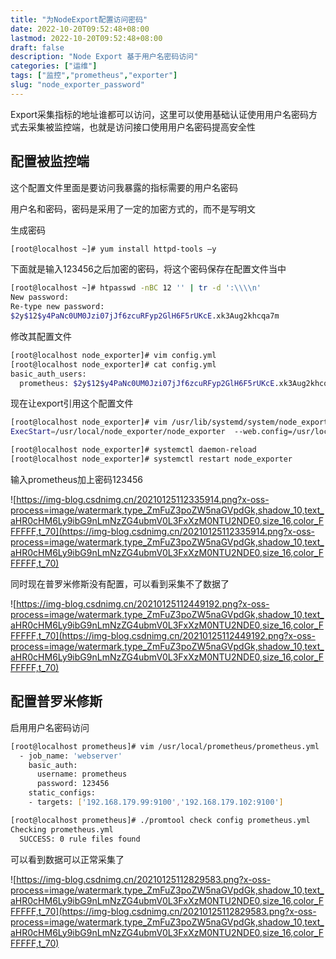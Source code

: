 ```yaml
---
title: "为NodeExport配置访问密码"
date: 2022-10-20T09:52:48+08:00
lastmod: 2022-10-20T09:52:48+08:00
draft: false
description: "Node Export 基于用户名密码访问"
categories: ["运维"]
tags: ["监控","prometheus","exporter"]
slug: "node_exporter_password"
---
```


Export采集指标的地址谁都可以访问，这里可以使用基础认证使用用户名密码方式去采集被监控端，也就是访问接口使用用户名密码提高安全性

## 配置被监控端

这个配置文件里面是要访问我暴露的指标需要的用户名密码

用户名和密码，密码是采用了一定的加密方式的，而不是写明文

生成密码

```bash
[root@localhost ~]# yum install httpd-tools –y
```

下面就是输入123456之后加密的密码，将这个密码保存在配置文件当中

```bash
[root@localhost ~]# htpasswd -nBC 12 '' | tr -d ':\\\\n'
New password:
Re-type new password:
$2y$12$y4PaNc0UM0Jzi07jJf6zcuRFyp2GlH6F5rUKcE.xk3Aug2khcqa7m
```

修改其配置文件

```bash
[root@localhost node_exporter]# vim config.yml
[root@localhost node_exporter]# cat config.yml
basic_auth_users:
  prometheus: $2y$12$y4PaNc0UM0Jzi07jJf6zcuRFyp2GlH6F5rUKcE.xk3Aug2khcqa7m
```

现在让export引用这个配置文件

```bash
[root@localhost node_exporter]# vim /usr/lib/systemd/system/node_exporter.service
ExecStart=/usr/local/node_exporter/node_exporter  --web.config=/usr/local/node_exporter/config.yml

[root@localhost node_exporter]# systemctl daemon-reload
[root@localhost node_exporter]# systemctl restart node_exporter
```

输入prometheus加上密码123456

![https://img-blog.csdnimg.cn/20210125112335914.png?x-oss-process=image/watermark,type_ZmFuZ3poZW5naGVpdGk,shadow_10,text_aHR0cHM6Ly9ibG9nLmNzZG4ubmV0L3FxXzM0NTU2NDE0,size_16,color_FFFFFF,t_70](https://img-blog.csdnimg.cn/20210125112335914.png?x-oss-process=image/watermark,type_ZmFuZ3poZW5naGVpdGk,shadow_10,text_aHR0cHM6Ly9ibG9nLmNzZG4ubmV0L3FxXzM0NTU2NDE0,size_16,color_FFFFFF,t_70)

同时现在普罗米修斯没有配置，可以看到采集不了数据了

![https://img-blog.csdnimg.cn/20210125112449192.png?x-oss-process=image/watermark,type_ZmFuZ3poZW5naGVpdGk,shadow_10,text_aHR0cHM6Ly9ibG9nLmNzZG4ubmV0L3FxXzM0NTU2NDE0,size_16,color_FFFFFF,t_70](https://img-blog.csdnimg.cn/20210125112449192.png?x-oss-process=image/watermark,type_ZmFuZ3poZW5naGVpdGk,shadow_10,text_aHR0cHM6Ly9ibG9nLmNzZG4ubmV0L3FxXzM0NTU2NDE0,size_16,color_FFFFFF,t_70)

## 配置普罗米修斯

启用用户名密码访问

```bash
[root@localhost prometheus]# vim /usr/local/prometheus/prometheus.yml
  - job_name: 'webserver'
    basic_auth:
      username: prometheus
      password: 123456
    static_configs:
    - targets: ['192.168.179.99:9100','192.168.179.102:9100']

[root@localhost prometheus]# ./promtool check config prometheus.yml
Checking prometheus.yml
  SUCCESS: 0 rule files found
```

可以看到数据可以正常采集了

![https://img-blog.csdnimg.cn/20210125112829583.png?x-oss-process=image/watermark,type_ZmFuZ3poZW5naGVpdGk,shadow_10,text_aHR0cHM6Ly9ibG9nLmNzZG4ubmV0L3FxXzM0NTU2NDE0,size_16,color_FFFFFF,t_70](https://img-blog.csdnimg.cn/20210125112829583.png?x-oss-process=image/watermark,type_ZmFuZ3poZW5naGVpdGk,shadow_10,text_aHR0cHM6Ly9ibG9nLmNzZG4ubmV0L3FxXzM0NTU2NDE0,size_16,color_FFFFFF,t_70)